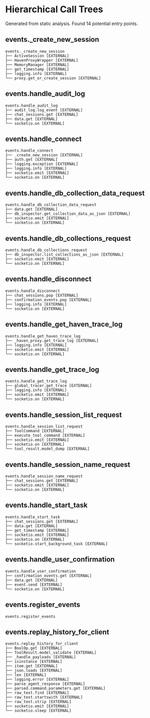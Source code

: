 # Hierarchical Call Trees

Generated from static analysis. Found 14 potential entry points.

## events._create_new_session
```
events._create_new_session
├── ActiveSession [EXTERNAL]
├── HavenProxyWrapper [EXTERNAL]
├── MemoryManager [EXTERNAL]
├── get_timestamp [EXTERNAL]
├── logging.info [EXTERNAL]
└── proxy.get_or_create_session [EXTERNAL]
```

## events.handle_audit_log
```
events.handle_audit_log
├── audit_log.log_event [EXTERNAL]
├── chat_sessions.get [EXTERNAL]
├── data.get [EXTERNAL]
└── socketio.on [EXTERNAL]
```

## events.handle_connect
```
events.handle_connect
├── _create_new_session [EXTERNAL]
├── auth.get [EXTERNAL]
├── logging.exception [EXTERNAL]
├── logging.info [EXTERNAL]
├── socketio.emit [EXTERNAL]
└── socketio.on [EXTERNAL]
```

## events.handle_db_collection_data_request
```
events.handle_db_collection_data_request
├── data.get [EXTERNAL]
├── db_inspector.get_collection_data_as_json [EXTERNAL]
├── socketio.emit [EXTERNAL]
└── socketio.on [EXTERNAL]
```

## events.handle_db_collections_request
```
events.handle_db_collections_request
├── db_inspector.list_collections_as_json [EXTERNAL]
├── socketio.emit [EXTERNAL]
└── socketio.on [EXTERNAL]
```

## events.handle_disconnect
```
events.handle_disconnect
├── chat_sessions.pop [EXTERNAL]
├── confirmation_events.pop [EXTERNAL]
├── logging.info [EXTERNAL]
└── socketio.on [EXTERNAL]
```

## events.handle_get_haven_trace_log
```
events.handle_get_haven_trace_log
├── _haven_proxy.get_trace_log [EXTERNAL]
├── logging.info [EXTERNAL]
├── socketio.emit [EXTERNAL]
└── socketio.on [EXTERNAL]
```

## events.handle_get_trace_log
```
events.handle_get_trace_log
├── global_tracer.get_trace [EXTERNAL]
├── logging.info [EXTERNAL]
├── socketio.emit [EXTERNAL]
└── socketio.on [EXTERNAL]
```

## events.handle_session_list_request
```
events.handle_session_list_request
├── ToolCommand [EXTERNAL]
├── execute_tool_command [EXTERNAL]
├── socketio.emit [EXTERNAL]
├── socketio.on [EXTERNAL]
└── tool_result.model_dump [EXTERNAL]
```

## events.handle_session_name_request
```
events.handle_session_name_request
├── chat_sessions.get [EXTERNAL]
├── socketio.emit [EXTERNAL]
└── socketio.on [EXTERNAL]
```

## events.handle_start_task
```
events.handle_start_task
├── chat_sessions.get [EXTERNAL]
├── data.get [EXTERNAL]
├── get_timestamp [EXTERNAL]
├── socketio.emit [EXTERNAL]
├── socketio.on [EXTERNAL]
└── socketio.start_background_task [EXTERNAL]
```

## events.handle_user_confirmation
```
events.handle_user_confirmation
├── confirmation_events.get [EXTERNAL]
├── data.get [EXTERNAL]
├── event.send [EXTERNAL]
└── socketio.on [EXTERNAL]
```

## events.register_events
```
events.register_events
```

## events.replay_history_for_client
```
events.replay_history_for_client
├── BoolOp.get [EXTERNAL]
├── ToolResult.model_validate [EXTERNAL]
├── _handle_payloads [EXTERNAL]
├── isinstance [EXTERNAL]
├── item.get [EXTERNAL]
├── json.loads [EXTERNAL]
├── len [EXTERNAL]
├── logging.error [EXTERNAL]
├── parse_agent_response [EXTERNAL]
├── parsed.command.parameters.get [EXTERNAL]
├── raw_text.find [EXTERNAL]
├── raw_text.startswith [EXTERNAL]
├── raw_text.strip [EXTERNAL]
├── socketio.emit [EXTERNAL]
└── socketio.sleep [EXTERNAL]
```
